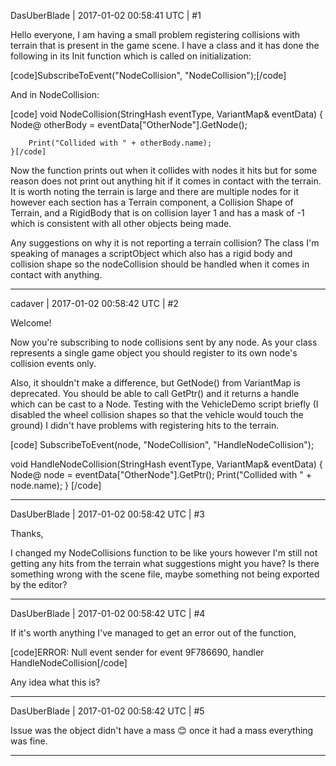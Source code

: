 DasUberBlade | 2017-01-02 00:58:41 UTC | #1

Hello everyone, I am having a small problem registering collisions with terrain that is present in the game scene. I have a class and it has done the following in its Init function which is called on initialization:

[code]SubscribeToEvent("NodeCollision", "NodeCollision");[/code]

And in NodeCollision:

[code]	void NodeCollision(StringHash eventType, VariantMap& eventData)
	{
		Node@ otherBody = eventData["OtherNode"].GetNode();
			
		Print("Collided with " + otherBody.name);
	}[/code]

Now the function prints out when it collides with nodes it hits but for some reason does not print out anything hit if it comes in contact with the terrain. It is worth noting the terrain is large and there are multiple nodes for it however each section has a Terrain component, a Collision Shape of Terrain, and a RigidBody that is on collision layer 1 and has a mask of -1 which is consistent with all other objects being made. 

Any suggestions on why it is not reporting a terrain collision? The class I'm speaking of manages a scriptObject which also has a rigid body and collision shape so the nodeCollision should be handled when it comes in contact with anything.

-------------------------

cadaver | 2017-01-02 00:58:42 UTC | #2

Welcome!

Now you're subscribing to node collisions sent by any node. As your class represents a single game object you should register to its own node's collision events only.

Also, it shouldn't make a difference, but GetNode() from VariantMap is deprecated. You should be able to call GetPtr() and it returns a handle which can be cast to a Node. Testing with the VehicleDemo script briefly (I disabled the wheel collision shapes so that the vehicle would touch the ground) I didn't have problems with registering hits to the terrain.

[code]
SubscribeToEvent(node, "NodeCollision", "HandleNodeCollision");

void HandleNodeCollision(StringHash eventType, VariantMap& eventData)
{
    Node@ node = eventData["OtherNode"].GetPtr();
    Print("Collided with " + node.name);
}
[/code]

-------------------------

DasUberBlade | 2017-01-02 00:58:42 UTC | #3

Thanks, 

I changed my NodeCollisions function to be like yours however I'm still not getting any hits from the terrain what suggestions might you have? Is there something wrong with the scene file, maybe something not being exported by the editor?

-------------------------

DasUberBlade | 2017-01-02 00:58:42 UTC | #4

If it's worth anything I've managed to get an error out of the function, 

[code]ERROR: Null event sender for event 9F786690, handler HandleNodeCollision[/code]

Any idea what this is?

-------------------------

DasUberBlade | 2017-01-02 00:58:42 UTC | #5

Issue was the object didn't have a mass  :blush: once it had a mass everything was fine.

-------------------------

